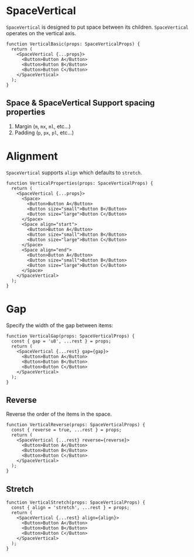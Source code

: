 # SpaceVertical

`SpaceVertical` is designed to put space between its children. `SpaceVertical` operates on the vertical axis.

```tsx
function VerticalBasic(props: SpaceVerticalProps) {
  return (
    <SpaceVertical {...props}>
      <Button>Button A</Button>
      <Button>Button B</Button>
      <Button>Button C</Button>
    </SpaceVertical>
  );
}
```

## Space & SpaceVertical Support spacing properties

1. Margin (`m`, `mx`, `ml`, etc...)
2. Padding (`p`, `px`, `pl`, etc...)

# Alignment

`SpaceVertical` supports `align` which defaults to `stretch`.

```tsx
function VerticalProperties(props: SpaceVerticalProps) {
  return (
    <SpaceVertical {...props}>
      <Space>
        <Button>Button A</Button>
        <Button size="small">Button B</Button>
        <Button size="large">Button C</Button>
      </Space>
      <Space align="start">
        <Button>Button A</Button>
        <Button size="small">Button B</Button>
        <Button size="large">Button C</Button>
      </Space>
      <Space align="end">
        <Button>Button A</Button>
        <Button size="small">Button B</Button>
        <Button size="large">Button C</Button>
      </Space>
    </SpaceVertical>
  );
}
```

# Gap

Specify the width of the gap between items:

```tsx
function VerticalGap(props: SpaceVerticalProps) {
  const { gap = 'u8', ...rest } = props;
  return (
    <SpaceVertical {...rest} gap={gap}>
      <Button>Button A</Button>
      <Button>Button B</Button>
      <Button>Button C</Button>
    </SpaceVertical>
  );
}
```

## Reverse

Reverse the order of the items in the space.

```tsx
function VerticalReverse(props: SpaceVerticalProps) {
  const { reverse = true, ...rest } = props;
  return (
    <SpaceVertical {...rest} reverse={reverse}>
      <Button>Button A</Button>
      <Button>Button B</Button>
      <Button>Button C</Button>
    </SpaceVertical>
  );
}
```

## Stretch

```tsx
function VerticalStretch(props: SpaceVerticalProps) {
  const { align = 'stretch', ...rest } = props;
  return (
    <SpaceVertical {...rest} align={align}>
      <Button>Button A</Button>
      <Button>Button B</Button>
      <Button>Button C</Button>
    </SpaceVertical>
  );
}
```
